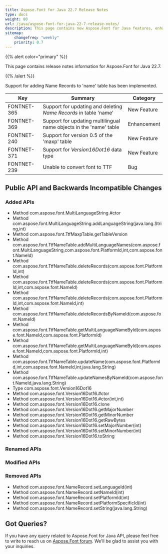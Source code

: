 ```yaml
---
title: Aspose.Font for Java 22.7 Release Notes
type: docs
weight: 80
url: /java/aspose-font-for-java-22-7-release-notes/
description: This page contains new Aspose.Font for Java features, enhancement, and bug fixes in 2022, version 22.7.
sitemap:
    changefreq: "weekly"
    priority: 0.7
---
```


{{% alert color="primary" %}} 

This page contains release notes information for Aspose.Font for Java 22.7.

{{% /alert %}} 

Support for adding Name Records to 'name' table  has been implemented.

| Key | Summary | Category |
|---|---|---|
| FONTNET-365 | Support for updating and deleting *Name Records* in table 'name' | New Feature |
| FONTNET-369 | Support for updating multilingual name objects in the 'name' table | Enhancement |
| FONTNET-240 | Support for version 0.5 of the 'maxp' table | New Feature |
| FONTNET-371 | Support for *Version16Dot16* data type | New Feature |
| FONTNET-239 | Unable to convert font to TTF | Bug |


## Public API and Backwards Incompatible Changes

### Added APIs
 * Method  com.aspose.font.MultiLanguageString.#ctor
 * Method  com.aspose.font.MultiLanguageString.addLanguageString(java.lang.String,int)
 * Method  com.aspose.font.TtfMaxpTable.getTableVersion
 * Method  com.aspose.font.TtfNameTable.addMultiLanguageNames(com.aspose.font.MultiLanguageString,com.aspose.font.PlatformId,int,com.aspose.font.NameId)
 * Method  com.aspose.font.TtfNameTable.deleteRecords(com.aspose.font.PlatformId,int)
 * Method  com.aspose.font.TtfNameTable.deleteRecords(com.aspose.font.PlatformId,int,com.aspose.font.NameId)
 * Method  com.aspose.font.TtfNameTable.deleteRecords(com.aspose.font.PlatformId,int,com.aspose.font.NameId,int)
 * Method  com.aspose.font.TtfNameTable.deleteRecordsByNameId(com.aspose.font.NameId)
 * Method  com.aspose.font.TtfNameTable.getMultiLanguageNameById(com.aspose.font.NameId,com.aspose.font.PlatformId)
 * Method  com.aspose.font.TtfNameTable.getMultiLanguageNameById(com.aspose.font.NameId,com.aspose.font.PlatformId,int)
 * Method  com.aspose.font.TtfNameTable.updateName(com.aspose.font.PlatformId,int,com.aspose.font.NameId,int,java.lang.String)
 * Method  com.aspose.font.TtfNameTable.updateNamesByNameId(com.aspose.font.NameId,java.lang.String)
 * Type com.aspose.font.Version16Dot16
 * Method  com.aspose.font.Version16Dot16.#ctor
 * Method  com.aspose.font.Version16Dot16.#ctor(int,int)
 * Method  com.aspose.font.Version16Dot16.clone
 * Method  com.aspose.font.Version16Dot16.getMajorNumber
 * Method  com.aspose.font.Version16Dot16.getMinorNumber
 * Method  com.aspose.font.Version16Dot16.getRawBytes
 * Method  com.aspose.font.Version16Dot16.setMajorNumber(int)
 * Method  com.aspose.font.Version16Dot16.setMinorNumber(int)
 * Method  com.aspose.font.Version16Dot16.toString

### Renamed APIs
 
### Modified APIs

### Removed APIs
 * Method  com.aspose.font.NameRecord.setLanguageId(int)
 * Method  com.aspose.font.NameRecord.setNameId(int)
 * Method  com.aspose.font.NameRecord.setPlatformId(int)
 * Method  com.aspose.font.NameRecord.setPlatformSpecificId(int)
 * Method  com.aspose.font.NameRecord.setString(java.lang.String)

## Got Queries?
If you have any query related to Aspose.Font for Java API, please feel free to write to reach us on [Aspose.Font forum](https://forum.aspose.com/c/font/). We'll be glad to assist you with your inquiries.
